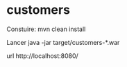# customers

Constuire:
 mvn clean install

Lancer
java -jar target/customers-*.war

url
http://localhost:8080/

